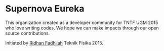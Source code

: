 # Supernova Eureka
This organization created as a developer community for TNTF UGM 2015 who love writing codes.
We hope we can make impacts through our open source contributions.

Initiated by [Ridhan Fadhilah](https://github.com/ridhanf) Teknik Fisika 2015.
